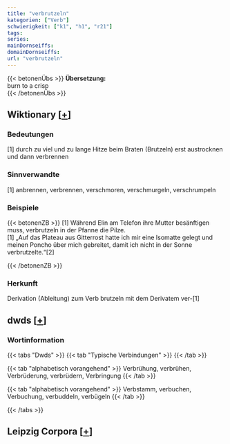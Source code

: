 ```yaml
---
title: "verbrutzeln"
kategorien: ["Verb"]
schwierigkeit: ["k1", "h1", "r21"]
tags:
series:
mainDornseiffs:
domainDornseiffs:
url: "verbrutzeln"
---
```


{{< betonenÜbs >}}
**Übersetzung:**  
burn to a crisp  
{{< /betonenÜbs >}}

## Wiktionary [[+](https://de.wiktionary.org/wiki/verbrutzeln)]

### Bedeutungen
[1] durch zu viel und zu lange Hitze beim Braten (Brutzeln) erst austrocknen und dann verbrennen  

### Sinnverwandte
[1] anbrennen, verbrennen, verschmoren, verschmurgeln, verschrumpeln  

### Beispiele
{{< betonenZB >}}
[1] Während Elin am Telefon ihre Mutter besänftigen muss, verbrutzeln in der Pfanne die Pilze.  
[1] „Auf das Plateau aus Gitterrost hatte ich mir eine Isomatte gelegt und meinen Poncho über mich gebreitet, damit ich nicht in der Sonne verbrutzelte.“[2]  

{{< /betonenZB >}}
### Herkunft
Derivation (Ableitung) zum Verb brutzeln mit dem Derivatem ver-[1]  



## dwds [[+](https://www.dwds.de/wb/verbrutzeln)]

### Wortinformation
{{< tabs "Dwds" >}}
{{< tab "Typische Verbindungen" >}}
{{< /tab >}}

{{< tab "alphabetisch vorangehend" >}}
Verbrühung, verbrühen, Verbrüderung, verbrüdern, Verbringung
{{< /tab >}}

{{< tab "alphabetisch vorangehend" >}}
Verbstamm, verbuchen, Verbuchung, verbuddeln, verbügeln
{{< /tab >}}

{{< /tabs >}}

## Leipzig Corpora [[+](https://corpora.uni-leipzig.de/en/res?word=verbrutzeln&corpusId=deu_newscrawl-public_2018)]

